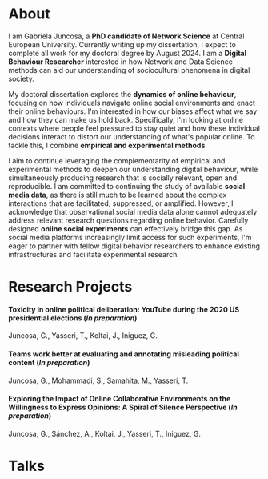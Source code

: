 # About
I am Gabriela Juncosa, a **PhD candidate of Network Science** at Central European University. Currently writing up my dissertation, I expect to complete all work for my doctoral degree by August 2024. I am a **Digital Behaviour Researcher** interested in how Network and Data Science methods can aid our understanding of sociocultural phenomena in digital society. 

My doctoral dissertation explores the **dynamics of online behaviour**, focusing on how individuals navigate online social environments and enact their online behaviours. I'm interested in how our biases affect what we say and how they can make us hold back. Specifically, I'm looking at online contexts where people feel pressured to stay quiet and how these individual decisions interact to distort our understanding of what's popular online. To tackle this, I combine **empirical and experimental methods**.

I aim to continue leveraging the complementarity of empirical and experimental methods to deepen our understanding digital behaviour, while simultaneously producing research that is socially relevant, open and reproducible. I am committed to continuing the study of available **social media data**, as there is still much to be learned about the complex interactions that are facilitated, suppressed, or amplified. However, I acknowledge that observational social media data alone cannot adequately address relevant research questions regarding online behavior. Carefully designed **online social experiments** can effectively bridge this gap. As social media platforms increasingly limit access for such experiments, I'm eager to partner with fellow digital behavior researchers to enhance existing infrastructures and facilitate experimental research. 

# Research Projects

#### Toxicity in online political deliberation: YouTube during the 2020 US presidential elections (*In preparation*)
Juncosa, G., Yasseri, T., Koltai, J., Iniguez, G.

#### Teams work better at evaluating and annotating misleading political content (*In preparation*)
Juncosa, G., Mohammadi, S., Samahita, M., Yasseri, T.

#### Exploring the Impact of Online Collaborative Environments on the Willingness to Express Opinions: A Spiral of Silence Perspective (*In preparation*)
Juncosa, G., Sánchez, A., Koltai, J., Yasseri, T., Iniguez, G.


# Talks 



